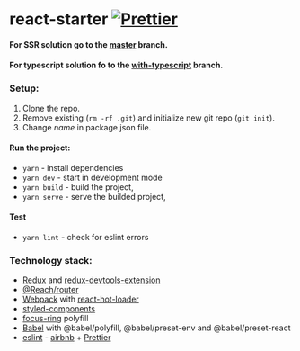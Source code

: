 # react-starter [![Prettier][prettier]][prettier] #

#### For SSR solution go to the [master](https://github.com/Tomekmularczyk/react-starter/tree/master) branch.
#### For typescript solution fo to the [with-typescript](https://github.com/Tomekmularczyk/react-starter/tree/with-typescript) branch.

### Setup:

1. Clone the repo.
2. Remove existing (`rm -rf .git`) and initialize new git repo (`git init`).
3. Change *name* in package.json file.

#### Run the project:
* `yarn` - install dependencies
* `yarn dev` - start in development mode
* `yarn build` - build the project,
* `yarn serve` - serve the builded project,

#### Test
* `yarn lint` - check for eslint errors

### Technology stack: ###
* [Redux](https://redux.js.org/) and [redux-devtools-extension](https://github.com/zalmoxisus/redux-devtools-extension)
* [@Reach/router](https://reach.tech/router)
* [Webpack](https://webpack.js.org/) with [react-hot-loader](http://gaearon.github.io/react-hot-loader/)
* [styled-components](https://www.styled-components.com/)
* [focus-ring](https://github.com/WICG/focus-visible) polyfill
* [Babel](https://babeljs.io/) with @babel/polyfill, @babel/preset-env and @babel/preset-react
* [eslint](https://eslint.org/) - [airbnb](https://www.npmjs.com/package/eslint-config-airbnb) + [Prettier](https://prettier.io/)

[prettier]: https://img.shields.io/badge/code_style-prettier-ff69b4.svg?style=flat-square